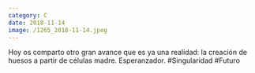 ```yaml
--- 
category: C 
date: 2018-11-14 
image: /1265_2018-11-14.jpeg 
--- 
```


Hoy os comparto otro gran avance que es ya una realidad: la creación de huesos a partir de células madre. Esperanzador. #Singularidad #Futuro
